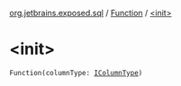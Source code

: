 [org.jetbrains.exposed.sql](../index.md) / [Function](index.md) / [&lt;init&gt;](.)

# &lt;init&gt;

`Function(columnType: `[`IColumnType`](../-i-column-type/index.md)`)`